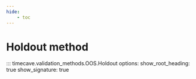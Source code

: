 ```yaml
---
hide:
    - toc
---
```


# Holdout method

::: timecave.validation_methods.OOS.Holdout
    options:
        show_root_heading: true
        show_signature: true